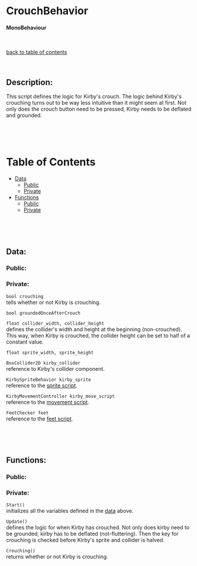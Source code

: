 # CrouchBehavior

#### MonoBehaviour

<p>&nbsp;</p>

[back to table of contents](/CodeDescription/TableOfContents.md)

<p>&nbsp;</p>

## Description:
This script defines the logic for Kirby's crouch. The logic behind Kirby's crouching turns out to be way less intuitive than it might seem at first. Not only does the crouch button need to be pressed, Kirby needs to be deflated and grounded.

<p>&nbsp;</p>
<p>&nbsp;</p>

# Table of Contents
- [Data](#data)
    - [Public](#public)
    - [Private](#private)
- [Functions](#functions)
    - [Public](#public-1)
    - [Private](#instance-1)

<p>&nbsp;</p>
<p>&nbsp;</p>

## Data:

### **Public:**

### **Private:**

`bool crouching`  
tells whether or not Kirby is crouching.

`bool groundedOnceAfterCrouch`  

`float collider_width, collider_height`  
defines the collider's width and height at the beginning (non-crouched). This way, when Kirby is crouched, the collider height can be set to half of a constant value.

`float sprite_width, sprite_height`

`BoxCollider2D kirby_collider`  
reference to Kirby's collider component.

`KirbySpriteBehavior kirby_sprite`  
reference to the [sprite script](/CodeDescription/Kirby/SpriteWork/KirbySpriteBehavior.md).

`KirbyMovementController kirby_move_script`  
reference to the [movement script](/CodeDescription/Kirby/Movement/KirbyMovementController.md).

`FeetChecker feet`  
reference to the [feet script](/CodeDescription/Character/FeetChecker.md).

<p>&nbsp;</p>
<p>&nbsp;</p>

## Functions:

### **Public:**

### **Private:**

`Start()`  
initializes all the variables defined in the [data](#data) above.

`Update()`  
defines the logic for when Kirby has crouched. Not only does kirby need to be grounded, kirby has to be deflated (not-fluttering). Then the key for crouching is checked before Kirby's sprite and collider is halved.

`Crouching()`  
returns whether or not Kirby is crouching.
